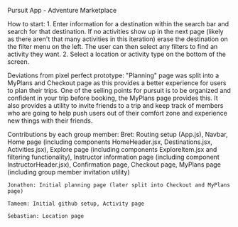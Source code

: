 Pursuit App - Adventure Marketplace

How to start:
    1. Enter information for a destination within the search bar and search for that destination. If no activities show up in the next page (likely as there aren't that many activities in this iteration) erase the destination on the filter menu on the left. The user can then select any filters to find an activity they want.
    2. Select a location or activity type on the bottom of the screen. 


Deviations from pixel perfect prototype:
    "Planning" page was split into a MyPlans and Checkout page as this provides a better experience for users to plan their trips. One of the selling points for pursuit is to be organized and confident in your trip before booking, the MyPlans page provides this. It also provides a utility to invite friends to a trip and keep track of members who are going to help push users out of their comfort zone and experience new things with their friends. 

Contributions by each group member:
    Bret: Routing setup (App.js), Navbar, Home page (including components HomeHeader.jsx, Destinations.jsx, Activities.jsx), Explore page (including components ExploreItem.jsx and filtering functionality), Instructor information page (including component InstructorHeader.jsx), Confirmation page, Checkout page, MyPlans page (including group member invitation utility)
    
    Jonathon: Initial planning page (later split into Checkout and MyPlans page)
    
    Tameem: Initial github setup, Activity page
    
    Sebastian: Location page